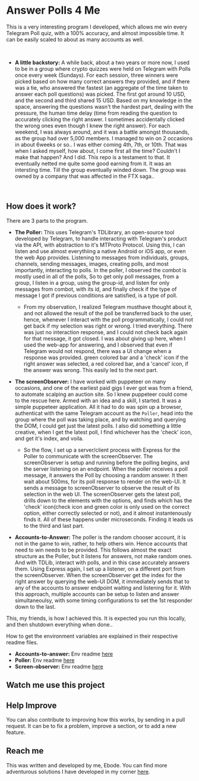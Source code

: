 # Answer Polls 4 Me
This is a very interesting program I developed, which allows me win every Telegram Poll quiz, with a 100% accuracy, and almost impossible time. It can be easily scaled to about as many accounts as well.

<br>

- **A little backstory:**  A while back, about a two years or more now, I used to be in a group where crypto quizzes were held on Telegram with Polls once every week (Sundays). For each session, three winners were picked based on how many correct answers they provided, and if there was a tie, who answered the fastest (an aggregate of the time taken to answer each poll questions) was picked. The first got around 10 USD, and the second and third shared 15 USD. Based on my knowledge in the space, answering the questions wasn't the hardest part, dealing with the pressure, the human time delay (time from reading the question to accurately clicking the right answer. I sometimes accidentally clicked the wrong ones even though I knew the right answer). For each weekend, I was always around, and it was a battle amongst thousands, as the group had over 5,000 members. I managed to win on 2 occasions in about 6weeks or so.. I was either coming 4th, 7th, or 10th. That was when I asked myself, how about, I come first all the time? Couldn't I make that happen? And I did. This repo is a testament to that. It eventually netted me quite some good earning from it. It was an intersting time. Till the group eventually winded down. The group was owned by a company that was affected in the FTX saga..

<br>

## How does it work?
There are 3 parts to the program.
- **The Poller:** This uses Telegram's TDLibrary, an open-source tool developed by Telegram, to handle interacting with Telegram's product via the API, with abstraction to it's MTProto Protocol. Using this, I can listen and use almost everythiing a native Android or iOS app, or even the web App provides. Listening to messages from individuals, groups, channels, sending messages, images, creating polls, and most importantly, interacting to polls. In the poller, I observed the combot is mostly used in all of the polls, So to get only poll messages, from a group, I listen in a group, using the group-id, and listen for only messages from combot, with its id, and finally check if the type of message I got if previous conditions are satisfied, is a type of poll.

    - From my observation, I realized Telegram musthave thought about it, and not allowed the result of the poll be transferred back to the user, hence, whenever I interact with the poll programmatically, I could not get back if my selection was right or wrong. I tried everything. There was just no interaction response, and I could not check back again for that message, it got closed. I was about giving up here, when I used the web-app for answering, and I observed that even if Telegram would not respond, there was a UI change when a response was provided. green colored bar and a 'check' icon if the right answer was selected, a red colored bar, and a 'cancel' icon, if the answer was wrong. This easily led to the next part.


- **The screenObserver:** I have worked with puppeteer on many occasions, and one of the earliest paid gigs I ever got was from a friend, to automate scalping an auction site. So I knew puppeteer could come to the rescue here. Armed with an idea and a skill, I started. It was a simple puppeteer application. All it had to do was spin up a browser, authenticat with the same Telegram account as the ```Poller```, head into the group where the poll was taking place, and by watching and querying the DOM, I could get just the latest polls. I also did something a little creative, when I get the latest poll, I find whichever has the 'check' icon, and get it's index, and voila.

    - So the flow, I set up a server/client process with Express for the Poller to communicate with the screenObserver. The screenObserver is setup and running before the polling begins, and the server listening on an endpoint. When the poller receives a poll message, it answers the Poll by choosing a random answer. It then wait about 500ms, for its poll response to render on the web-UI. It sends a message to screenObserver to observe the result of its selection in the web UI. The screenObserver gets the latest poll, drills down to the elements with the options, and finds which has the 'check' icon(check icon and green color is only used on the correct option, either correctly selected or not), and it almost instantenously finds it. All of these happens under microseconds. Finding it leads us to the third and last part.


- **Accounts-to-Answer:** The poller is the random chooser account, it is not in the game to win, rather, to help others win. Hence accounts that need to win needs to be provided. This follows almost the exact structure as the Poller, but it listens for answers, not make random ones. And with TDLib, interact with polls, and in this case accurately answers them. Using Express again, I set up a listener, on a different port from the screenObserver. When the screenObserver get the index for the right answer by querying the web-UI DOM, it immediately sends that to any of the accounts to answer endpoint waiting and listening for it. With this approach, multiple accounts can be setup to listen and answer simultaneoulsy, with some timing configurations to set the 1st responder down to the last.

This, my friends, is how I achieved this.
It is expected you run this locally, and then shutdown everything when done..

How to get the environment variables are explained in their respective readme files.
- **Accounts-to-answer:** Env readme [here](https://github.com/eebod/Answer-poll-4-me/blob/main/Accounts-to-answer/readme.md)
- **Poller:** Env readme [here](https://github.com/eebod/Answer-poll-4-me/blob/main/Poller/readme.md)
- **Screen-observer:** Env readme [here](https://github.com/eebod/Answer-poll-4-me/blob/main/Screeen-observer/readme.md)


## Watch me use this project
<!-- [![Watch me use this project](<img-link>)](<video-url>)  
Click on Image to Youtube video or use link: <video-url> -->


## Help Improve
You can also contribute to improving how this works, by sending in a pull request. It can be to fix a problem, improve a section, or to add a new feature.


## Reach me
This was written and developed by me, Ebode.
You can find more adventurous solutions I have developed in my corner [here](https://ebode.dev).
